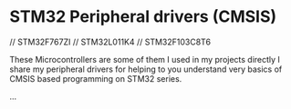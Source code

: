 # STM32 Peripheral drivers (CMSIS) 

// STM32F767ZI
// STM32L011K4
// STM32F103C8T6

These Microcontrollers are some of them I used in my projects directly I share my peripheral drivers for helping to you understand very basics of CMSIS based programming on STM32 series. 

...
